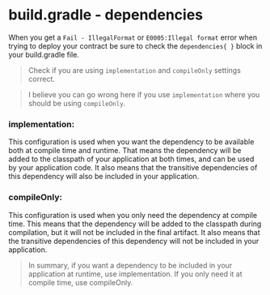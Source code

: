 # build.gradle - dependencies

When you get a `Fail - IllegalFormat` or `E0005:Illegal format` error when trying to deploy your contract be sure to check 
the `dependencies{ }` block in your build.gradle file.

> Check if you are using `implementation` and `compileOnly` settings correct. 

> I believe you can go wrong here if you use `implementation` where you should
be using `compileOnly`.

### implementation:
This configuration is used when you want the dependency to be available both at compile time and runtime. 
That means the dependency will be added to the classpath of your application at both times, and can be used by your application code. 
It also means that the transitive dependencies of this dependency will also be included in your application.

### compileOnly:
This configuration is used when you only need the dependency at compile time. 
This means that the dependency will be added to the classpath during compilation, but it will not be included in the final artifact. 
It also means that the transitive dependencies of this dependency will not be included in your application.

> In summary, if you want a dependency to be included in your application at runtime, use implementation. If you only need it at compile time, use compileOnly.
